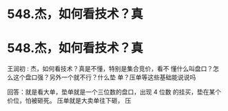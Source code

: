 # 548.杰，如何看技术？真

# 548.杰，如何看技术？真

王润初 : 杰，如何看技术？真是不懂，特别是集合竞价，看不 懂什么叫盘口？怎么这个盘口强？另外一个就不行？什么垫 单？压单等这些基础能说说吗

回答：就是看大单，垫单就是一个三位数的盘口，出现 4 位数 的挂买，垫在某个价位，怕被砸死。 压单就是大卖单往下砸， 压
